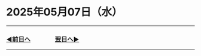 # 2025年05月07日（水）

---

### [◀️前日へ](https://github.com/yuasys/chatty-journal/blob/main/2025/05/2025-05-06.md)&emsp;&emsp;&emsp;&emsp;[翌日へ▶️](https://github.com/yuasys/chatty-journal/blob/main/2025/05/2025-05-08.md)

---
